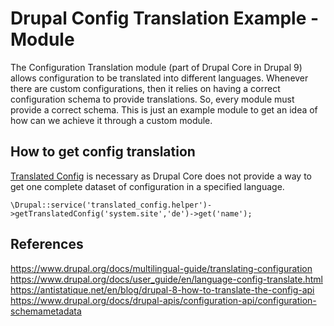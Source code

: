 # Drupal Config Translation Example - Module
The Configuration Translation module (part of Drupal Core in Drupal 9) allows configuration to be translated into different languages. Whenever there are custom configurations, then it relies on having a correct configuration schema to provide translations. So, every module must provide a correct schema. This is just an example module to get an idea of how can we achieve it through a custom module.

## How to get config translation
[Translated Config](https://www.drupal.org/project/translated_config) is necessary as Drupal Core does not provide a way to get one complete dataset of configuration in a specified language.

```
\Drupal::service('translated_config.helper')->getTranslatedConfig('system.site','de')->get('name');
```

## References
https://www.drupal.org/docs/multilingual-guide/translating-configuration
https://www.drupal.org/docs/user_guide/en/language-config-translate.html
https://antistatique.net/en/blog/drupal-8-how-to-translate-the-config-api
https://www.drupal.org/docs/drupal-apis/configuration-api/configuration-schemametadata
